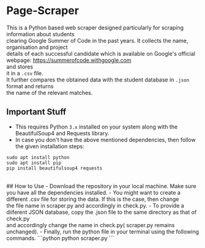 # Page-Scraper
This is a Python based web scraper designed particularly for scraping information about students <br> 
clearing Google Summer of Code in the past years. It collects the name, organisation and project<br>
details of each successful candidate which is available on Google's official webpage: https://summerofcode.withgoogle.com<br> 
and stores<br> it in a ```.csv``` file.<br>
It further compares the obtained data with the student database in ```.json``` format and returns<br>
the name of the relevant matches. 
<br>
## Important Stuff
- This requires Python ```3.x``` installed on your system along with the BeautifulSoup4 and Requests library.
- In case you don't have the above mentioned dependencies, then follow the given installation steps:<br>
```
sudo apt install python
sudo apt install pip
pip install beautifulsoup4 requests
```

<br>
## How to Use
- Download the repository in your local machine. Make sure you have all the dependencies installed.
- You might want to create a different .csv file for storing the data. If this is the case, then change<br>
the file name in scraper.py and accordingly in check.py.
- To provide a diiferent JSON database, copy the .json file to the same directory as that of check.py <br> 
and accordingly change the name in check.py( scraper.py remains unchanged).
- Finally, run the python file in your terminal using the following commands.
```python
python scraper.py
```


